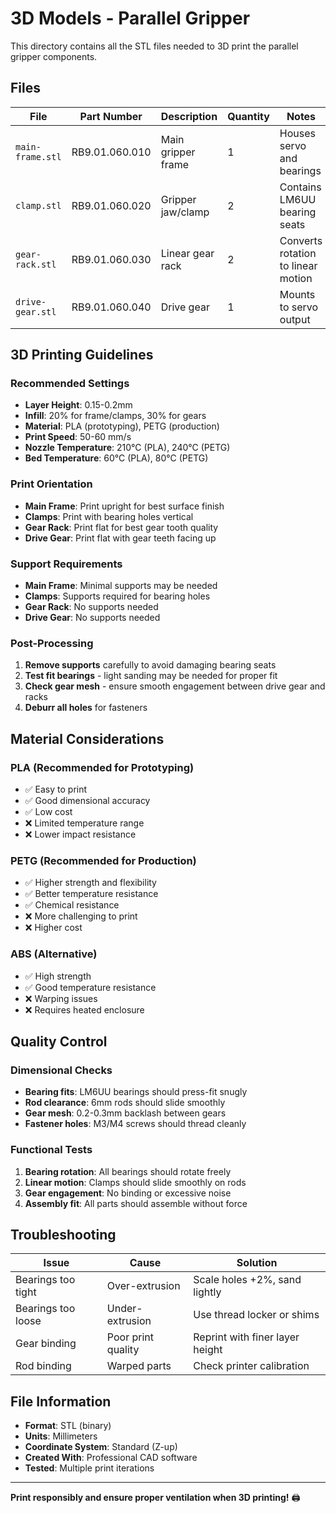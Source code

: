 # 3D Models - Parallel Gripper

This directory contains all the STL files needed to 3D print the parallel gripper components.

## Files

| File | Part Number | Description | Quantity | Notes |
|------|-------------|-------------|----------|-------|
| `main-frame.stl` | RB9.01.060.010 | Main gripper frame | 1 | Houses servo and bearings |
| `clamp.stl` | RB9.01.060.020 | Gripper jaw/clamp | 2 | Contains LM6UU bearing seats |
| `gear-rack.stl` | RB9.01.060.030 | Linear gear rack | 2 | Converts rotation to linear motion |
| `drive-gear.stl` | RB9.01.060.040 | Drive gear | 1 | Mounts to servo output |

## 3D Printing Guidelines

### Recommended Settings
- **Layer Height**: 0.15-0.2mm
- **Infill**: 20% for frame/clamps, 30% for gears
- **Material**: PLA (prototyping), PETG (production)
- **Print Speed**: 50-60 mm/s
- **Nozzle Temperature**: 210°C (PLA), 240°C (PETG)
- **Bed Temperature**: 60°C (PLA), 80°C (PETG)

### Print Orientation
- **Main Frame**: Print upright for best surface finish
- **Clamps**: Print with bearing holes vertical
- **Gear Rack**: Print flat for best gear tooth quality
- **Drive Gear**: Print flat with gear teeth facing up

### Support Requirements
- **Main Frame**: Minimal supports may be needed
- **Clamps**: Supports required for bearing holes
- **Gear Rack**: No supports needed
- **Drive Gear**: No supports needed

### Post-Processing
1. **Remove supports** carefully to avoid damaging bearing seats
2. **Test fit bearings** - light sanding may be needed for proper fit
3. **Check gear mesh** - ensure smooth engagement between drive gear and racks
4. **Deburr all holes** for fasteners

## Material Considerations

### PLA (Recommended for Prototyping)
- ✅ Easy to print
- ✅ Good dimensional accuracy
- ✅ Low cost
- ❌ Limited temperature range
- ❌ Lower impact resistance

### PETG (Recommended for Production)
- ✅ Higher strength and flexibility
- ✅ Better temperature resistance
- ✅ Chemical resistance
- ❌ More challenging to print
- ❌ Higher cost

### ABS (Alternative)
- ✅ High strength
- ✅ Good temperature resistance
- ❌ Warping issues
- ❌ Requires heated enclosure

## Quality Control

### Dimensional Checks
- **Bearing fits**: LM6UU bearings should press-fit snugly
- **Rod clearance**: 6mm rods should slide smoothly
- **Gear mesh**: 0.2-0.3mm backlash between gears
- **Fastener holes**: M3/M4 screws should thread cleanly

### Functional Tests
1. **Bearing rotation**: All bearings should rotate freely
2. **Linear motion**: Clamps should slide smoothly on rods
3. **Gear engagement**: No binding or excessive noise
4. **Assembly fit**: All parts should assemble without force

## Troubleshooting

| Issue | Cause | Solution |
|-------|-------|----------|
| Bearings too tight | Over-extrusion | Scale holes +2%, sand lightly |
| Bearings too loose | Under-extrusion | Use thread locker or shims |
| Gear binding | Poor print quality | Reprint with finer layer height |
| Rod binding | Warped parts | Check printer calibration |

## File Information

- **Format**: STL (binary)
- **Units**: Millimeters
- **Coordinate System**: Standard (Z-up)
- **Created With**: Professional CAD software
- **Tested**: Multiple print iterations

---

**Print responsibly and ensure proper ventilation when 3D printing!** 🖨️ 